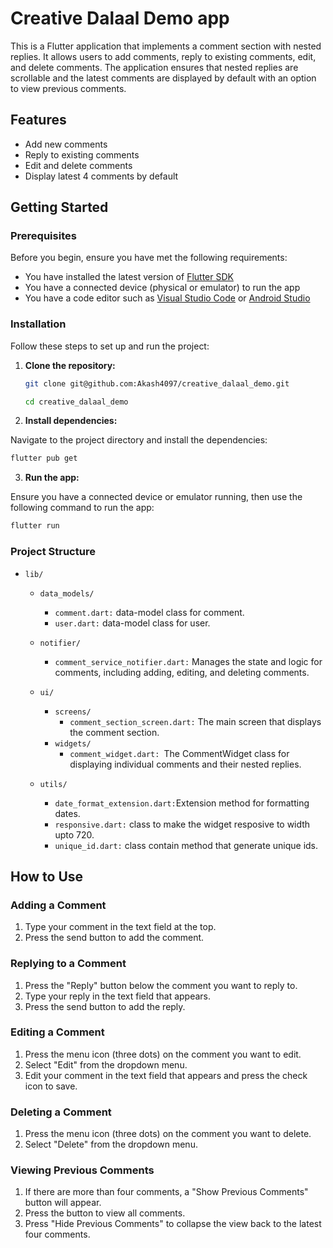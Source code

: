 # Creative Dalaal Demo app

This is a Flutter application that implements a comment section with nested replies. It allows users to add comments, reply to existing comments, edit, and delete comments. The application ensures that nested replies are scrollable and the latest comments are displayed by default with an option to view previous comments.

## Features

- Add new comments
- Reply to existing comments
- Edit and delete comments
- Display latest 4 comments by default

## Getting Started

### Prerequisites

Before you begin, ensure you have met the following requirements:

- You have installed the latest version of [Flutter SDK](https://flutter.dev/docs/get-started/install)
- You have a connected device (physical or emulator) to run the app
- You have a code editor such as [Visual Studio Code](https://code.visualstudio.com/) or [Android Studio](https://developer.android.com/studio)

### Installation

Follow these steps to set up and run the project:

1. **Clone the repository:**

   ```bash
   git clone git@github.com:Akash4097/creative_dalaal_demo.git

   cd creative_dalaal_demo

2. **Install dependencies:**

Navigate to the project directory and install the dependencies:

```bash
flutter pub get
```

3. **Run the app:**

Ensure you have a connected device or emulator running, then use the following command to run the app:

```bash
flutter run
```


### Project Structure


 * `lib/`

   * `data_models/`

     * `comment.dart:` data-model class for comment.
     * `user.dart:` data-model class for user. 
   *  `notifier/`
      * `comment_service_notifier.dart:` Manages the state and logic for comments, including adding, editing, and deleting comments.
   * `ui/`
     * `screens/`
        * `comment_section_screen.dart:`  The main screen that displays the comment section.
     * `widgets/`
        * `comment_widget.dart: `The CommentWidget class for displaying individual comments and their nested replies.
   * `utils/`
        * `date_format_extension.dart:`Extension method for formatting dates.
        * `responsive.dart:` class to make the widget resposive to width upto 720.
        * `unique_id.dart:` class contain method that generate unique ids.



## How to Use

### Adding a Comment
1. Type your comment in the text field at the top.
2. Press the send button to add the comment.

### Replying to a Comment
1. Press the "Reply" button below the comment you want to reply to.
2. Type your reply in the text field that appears.
3. Press the send button to add the reply.

### Editing a Comment
1. Press the menu icon (three dots) on the comment you want to edit.
2. Select "Edit" from the dropdown menu.
3. Edit your comment in the text field that appears and press the check icon to save.

### Deleting a Comment
1. Press the menu icon (three dots) on the comment you want to delete.
2. Select "Delete" from the dropdown menu.

### Viewing Previous Comments
1. If there are more than four comments, a "Show Previous Comments" button will appear.
2. Press the button to view all comments.
3. Press "Hide Previous Comments" to collapse the view back to the latest four comments.
